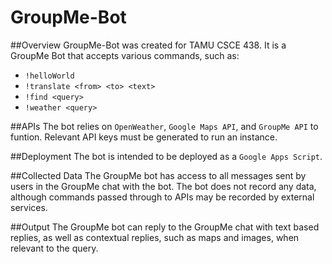 # GroupMe-Bot

##Overview
GroupMe-Bot was created for TAMU CSCE 438.  It is a GroupMe Bot that accepts various commands, such as:
* `!helloWorld`
* `!translate <from> <to> <text>`
* `!find <query>`
* `!weather <query>`

##APIs
The bot relies on `OpenWeather`, `Google Maps API`, and `GroupMe API` to funtion.  Relevant API keys must be generated to run an instance.

##Deployment
The bot is intended to be deployed as a `Google Apps Script`.

##Collected Data
The GroupMe bot has access to all messages sent by users in the GroupMe chat with the bot.  The bot does not record any data, although commands passed through to APIs may be recorded by external services.

##Output
The GroupMe bot can reply to the GroupMe chat with text based replies, as well as contextual replies, such as maps and images, when relevant to the query.
